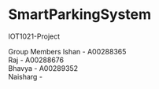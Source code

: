 # SmartParkingSystem
IOT1021-Project

Group Members
Ishan - A00288365
<br>
Raj - A00288676
<br>
Bhavya - A00289352
<br>
Naisharg -
